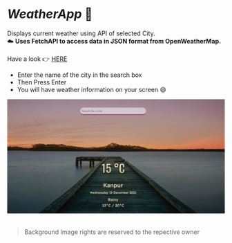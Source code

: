# *WeatherApp* 🌺
Displays current weather using API of selected City.<br>
☁️ **Uses FetchAPI to access data in JSON format from OpenWeatherMap.** <br>
<br>
Have a look :point_right: [HERE](https://prakhart111.github.io/WeatherApp/)


- Enter the name of the city in the search box
- Then Press Enter
- You will have weather information on your screen 😄
<img src="screen_shot.png">
<br><br>

>Background Image rights are reserved to the repective owner
